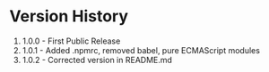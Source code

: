 # Version History

1. 1.0.0 - First Public Release
2. 1.0.1 - Added .npmrc, removed babel, pure ECMAScript modules
3. 1.0.2 - Corrected version in README.md